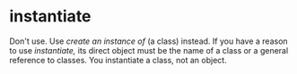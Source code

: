 # instantiate

Don't use. Use *create an instance of* (a class) instead. If you have a reason to use *instantiate,* its direct object must be the name of a class or a general reference to classes. You instantiate a class, not an object.
